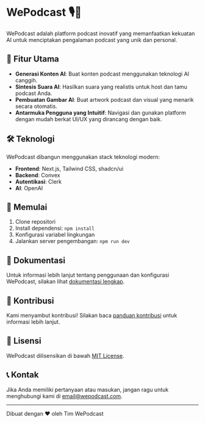 # WePodcast 🎙️🤖

WePodcast adalah platform podcast inovatif yang memanfaatkan kekuatan AI untuk menciptakan pengalaman podcast yang unik dan personal.

## 🌟 Fitur Utama

- **Generasi Konten AI**: Buat konten podcast menggunakan teknologi AI canggih.
- **Sintesis Suara AI**: Hasilkan suara yang realistis untuk host dan tamu podcast Anda.
- **Pembuatan Gambar AI**: Buat artwork podcast dan visual yang menarik secara otomatis.
- **Antarmuka Pengguna yang Intuitif**: Navigasi dan gunakan platform dengan mudah berkat UI/UX yang dirancang dengan baik.

## 🛠️ Teknologi

WePodcast dibangun menggunakan stack teknologi modern:

- **Frontend**: Next.js, Tailwind CSS, shadcn/ui
- **Backend**: Convex
- **Autentikasi**: Clerk
- **AI**: OpenAI

## 🚀 Memulai

1. Clone repositori
2. Install dependensi: `npm install`
3. Konfigurasi variabel lingkungan
4. Jalankan server pengembangan: `npm run dev`

## 📘 Dokumentasi

Untuk informasi lebih lanjut tentang penggunaan dan konfigurasi WePodcast, silakan lihat [dokumentasi lengkap](link-ke-dokumentasi).

## 🤝 Kontribusi

Kami menyambut kontribusi! Silakan baca [panduan kontribusi](link-ke-panduan-kontribusi) untuk informasi lebih lanjut.

## 📄 Lisensi

WePodcast dilisensikan di bawah [MIT License](link-ke-lisensi).

## 📞 Kontak

Jika Anda memiliki pertanyaan atau masukan, jangan ragu untuk menghubungi kami di [email@wepodcast.com](mailto:email@wepodcast.com).

---

Dibuat dengan ❤️ oleh Tim WePodcast